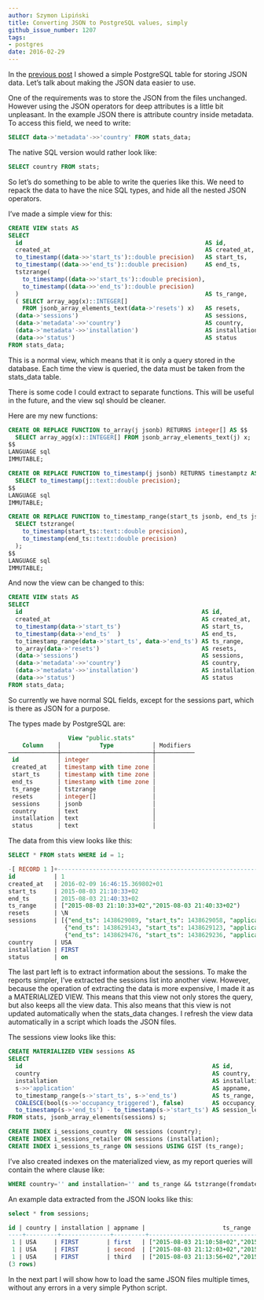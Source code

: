 ```yaml
---
author: Szymon Lipiński
title: Converting JSON to PostgreSQL values, simply
github_issue_number: 1207
tags:
- postgres
date: 2016-02-29
---
```


In the [previous post](/blog/2016/02/storing-statistics-json-data-in/) I showed a simple PostgreSQL table for storing JSON data. Let’s talk about making the JSON data easier to use.

One of the requirements was to store the JSON from the files unchanged.
However using the JSON operators for deep attributes is a little bit unpleasant.
In the example JSON there is attribute country inside metadata.
To access this field, we need to write:

```sql
SELECT data->'metadata'->>'country' FROM stats_data;
```

The native SQL version would rather look like:

```sql
SELECT country FROM stats;
```

So let’s do something to be able to write the queries like this.
We need to repack the data to have the nice SQL types, and hide all the nested
JSON operators.

I’ve made a simple view for this:

```sql
CREATE VIEW stats AS
SELECT
  id                                                    AS id,
  created_at                                            AS created_at,
  to_timestamp((data->>'start_ts')::double precision)   AS start_ts,
  to_timestamp((data->>'end_ts')::double precision)     AS end_ts,
  tstzrange(
    to_timestamp((data->>'start_ts')::double precision),
    to_timestamp((data->>'end_ts')::double precision)
  )                                                     AS ts_range,
  ( SELECT array_agg(x)::INTEGER[]
    FROM jsonb_array_elements_text(data->'resets') x)   AS resets,
  (data->'sessions')                                    AS sessions,
  (data->'metadata'->>'country')                        AS country,
  (data->'metadata'->>'installation')                   AS installation,
  (data->>'status')                                     AS status
FROM stats_data;
```

This is a normal view, which means that it is only a query stored in the database.
Each time the view is queried, the data must be taken from the stats_data table.

There is some code I could extract to separate functions.
This will be useful in the future, and the view sql should be cleaner.

Here are my new functions:

```sql
CREATE OR REPLACE FUNCTION to_array(j jsonb) RETURNS integer[] AS $$
  SELECT array_agg(x)::INTEGER[] FROM jsonb_array_elements_text(j) x;
$$
LANGUAGE sql
IMMUTABLE;

CREATE OR REPLACE FUNCTION to_timestamp(j jsonb) RETURNS timestamptz AS $$
  SELECT to_timestamp(j::text::double precision);
$$
LANGUAGE sql
IMMUTABLE;

CREATE OR REPLACE FUNCTION to_timestamp_range(start_ts jsonb, end_ts jsonb) RETURNS tstzrange AS $$
  SELECT tstzrange(
    to_timestamp(start_ts::text::double precision),
    to_timestamp(end_ts::text::double precision)
  );
$$
LANGUAGE sql
IMMUTABLE;
```

And now the view can be changed to this:

```sql
CREATE VIEW stats AS
SELECT
  id                                                   AS id,
  created_at                                           AS created_at,
  to_timestamp(data->'start_ts')                       AS start_ts,
  to_timestamp(data->'end_ts'  )                       AS end_ts,
  to_timestamp_range(data->'start_ts', data->'end_ts') AS ts_range,
  to_array(data->'resets')                             AS resets,
  (data->'sessions')                                   AS sessions,
  (data->'metadata'->>'country')                       AS country,
  (data->'metadata'->>'installation')                  AS installation,
  (data->>'status')                                    AS status
FROM stats_data;
```

So currently we have normal SQL fields, except for the sessions part,
which is there as JSON for a purpose.

The types made by PostgreSQL are:

```sql
                 View "public.stats"
    Column    │           Type           │ Modifiers
──────────────┼──────────────────────────┼───────────
 id           │ integer                  │
 created_at   │ timestamp with time zone │
 start_ts     │ timestamp with time zone │
 end_ts       │ timestamp with time zone │
 ts_range     │ tstzrange                │
 resets       │ integer[]                │
 sessions     │ jsonb                    │
 country      │ text                     │
 installation │ text                     │
 status       │ text                     │
```

The data from this view looks like this:

```sql
SELECT * FROM stats WHERE id = 1;

-[ RECORD 1 ]+----------------------------------------------------------------
id           | 1
created_at   | 2016-02-09 16:46:15.369802+01
start_ts     | 2015-08-03 21:10:33+02
end_ts       | 2015-08-03 21:40:33+02
ts_range     | ["2015-08-03 21:10:33+02","2015-08-03 21:40:33+02")
resets       | \N
sessions     | [{"end_ts": 1438629089, "start_ts": 1438629058, "application": "first"},
                {"end_ts": 1438629143, "start_ts": 1438629123, "application": "second"},
                {"end_ts": 1438629476, "start_ts": 1438629236, "application": "third"}]
country      | USA
installation | FIRST
status       | on
```

The last part left is to extract information about the sessions.
To make the reports simpler, I’ve extracted the sessions list into another view.
However, because the operation of extracting the data is more expensive,
I made it as a MATERIALIZED VIEW. This means that this view not only stores
the query, but also keeps all the view data. This also means that this view
is not updated automatically when the stats_data changes.
I refresh the view data automatically in a script which loads the JSON files.

The sessions view looks like this:

```sql
CREATE MATERIALIZED VIEW sessions AS
SELECT
  id                                                      AS id,
  country                                                 AS country,
  installation                                            AS installation,
  s->>'application'                                       AS appname,
  to_timestamp_range(s->'start_ts', s->'end_ts')          AS ts_range,
  COALESCE(bool(s->>'occupancy_triggered'), false)        AS occupancy_triggered,
  to_timestamp(s->'end_ts') - to_timestamp(s->'start_ts') AS session_length
FROM stats, jsonb_array_elements(sessions) s;

CREATE INDEX i_sessions_country  ON sessions (country);
CREATE INDEX i_sessions_retailer ON sessions (installation);
CREATE INDEX i_sessions_ts_range ON sessions USING GIST (ts_range);
```

I’ve also created indexes on the materialized view, as my report queries will
contain the where clause like:

```sql
WHERE country='' and installation='' and ts_range && tstzrange(fromdate, todate)
```

An example data extracted from the JSON looks like this:

```sql
select * from sessions;

id | country | installation | appname |                      ts_range                       | occupancy_triggered | session_length
----+---------+--------------+---------+-----------------------------------------------------+---------------------+----------------
 1 | USA     | FIRST        | first   | ["2015-08-03 21:10:58+02","2015-08-03 21:11:29+02") | f                   | 00:00:31
 1 | USA     | FIRST        | second  | ["2015-08-03 21:12:03+02","2015-08-03 21:12:23+02") | f                   | 00:00:20
 1 | USA     | FIRST        | third   | ["2015-08-03 21:13:56+02","2015-08-03 21:17:56+02") | f                   | 00:04:00
(3 rows)
```

In the next part I will show how to load the same JSON files multiple times,
without any errors in a very simple Python script.
